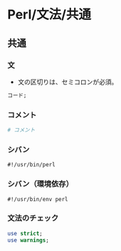# Perl/文法/共通

## 共通

### 文

- 文の区切りは、セミコロンが必須。

```perl
コード;
```

### コメント

```awk
# コメント
```

### シバン

```text
#!/usr/bin/perl
```

### シバン（環境依存）

```text
#!/usr/bin/env perl
```

### 文法のチェック

```perl
use strict;
use warnings;
```
